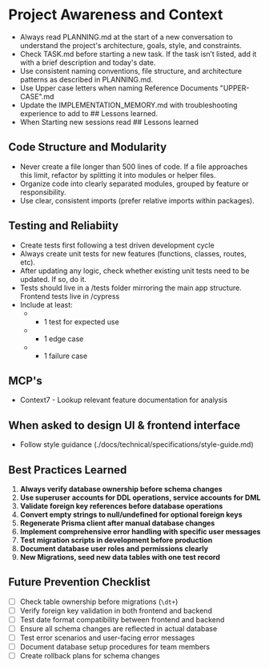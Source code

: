 # Project Awareness and Context

- Always read PLANNING.md at the start of a new conversation to understand the project's architecture, goals, style, and constraints.
- Check TASK.md before starting a new task. If the task isn’t listed, add it with a brief description and today's date.
- Use consistent naming conventions, file structure, and architecture patterns as described in PLANNING.md.
- Use Upper case letters when naming Reference Documents "UPPER-CASE".md
- Update the IMPLEMENTATION_MEMORY.md with troubleshooting experience to add to ## Lessons learned. 
- When Starting new sessions read ## Lessons learned

## Code Structure and Modularity
- Never create a file longer than 500 lines of code. If a file approaches this limit, refactor by splitting it into modules or helper files.
- Organize code into clearly separated modules, grouped by feature or responsibility.
- Use clear, consistent imports (prefer relative imports within packages).

## Testing and Reliabiity
- Create tests first following a test driven development cycle
- Always create unit tests for new features (functions, classes, routes, etc).
- After updating any logic, check whether existing unit tests need to be updated. If so, do it.
- Tests should live in a /tests folder mirroring the main app structure. Frontend tests live in /cypress
- Include at least:
  - - 1 test for expected use
  - - 1 edge case
  - - 1 failure case
  
## MCP's
- Context7 - Lookup relevant feature documentation for analysis


## When asked to design UI & frontend interface
- Follow style guidance (./docs/technical/specifications/style-guide.md)


## Best Practices Learned

1. **Always verify database ownership before schema changes**
2. **Use superuser accounts for DDL operations, service accounts for DML**
3. **Validate foreign key references before database operations**
4. **Convert empty strings to null/undefined for optional foreign keys**
5. **Regenerate Prisma client after manual database changes**
6. **Implement comprehensive error handling with specific user messages**
7. **Test migration scripts in development before production**
8. **Document database user roles and permissions clearly**
9. **New Migrations, seed new data tables with one test record**

## Future Prevention Checklist

- [ ] Check table ownership before migrations (`\dt+`)
- [ ] Verify foreign key validation in both frontend and backend
- [ ] Test date format compatibility between frontend and backend
- [ ] Ensure all schema changes are reflected in actual database
- [ ] Test error scenarios and user-facing error messages
- [ ] Document database setup procedures for team members
- [ ] Create rollback plans for schema changes
